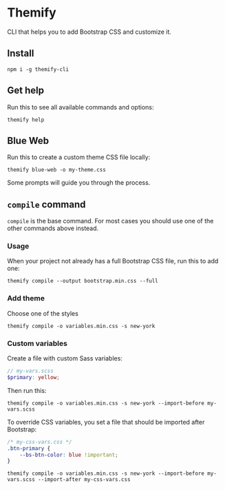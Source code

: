 # Themify

CLI that helps you to add Bootstrap CSS and customize it.

## Install

```
npm i -g themify-cli
```

## Get help

Run this to see all available commands and options:

```
themify help
```

## Blue Web

Run this to create a custom theme CSS file locally:

```
themify blue-web -o my-theme.css
```

Some prompts will guide you through the process.

## `compile` command

`compile` is the base command. For most cases you should use one of the other commands above instead.

### Usage

When your project not already has a full Bootstrap CSS file, run this to add one:

```
themify compile --output bootstrap.min.css --full
```

### Add theme

Choose one of the styles

```
themify compile -o variables.min.css -s new-york
```

### Custom variables

Create a file with custom Sass variables:

```scss
// my-vars.scss
$primary: yellow;
```

Then run this:

```
themify compile -o variables.min.css -s new-york --import-before my-vars.scss
```

To override CSS variables, you set a file that should be imported after Bootstrap:

```css
/* my-css-vars.css */
.btn-primary {
    --bs-btn-color: blue !important;
}
```

```
themify compile -o variables.min.css -s new-york --import-before my-vars.scss --import-after my-css-vars.css
```
